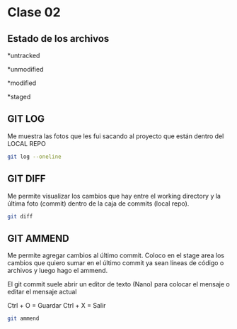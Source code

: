 # Clase 02

## Estado de los archivos

*untracked

*unmodified

*modified

*staged

## GIT LOG
Me muestra las fotos que les fui sacando al proyecto que están dentro del LOCAL REPO

```sh
git log --oneline
```
## GIT DIFF
Me permite visualizar los cambios que hay entre el working directory y la última foto (commit) dentro de la caja de commits (local repo).

```sh
git diff
```

## GIT AMMEND
Me permite agregar cambios al último commit.
Coloco en el stage area los cambios que quiero sumar en el último commit ya sean líneas de código o archivos y luego hago el ammend.

El git commit suele abrir un editor de texto (Nano) para colocar el mensaje o editar el mensaje actual

Ctrl + O = Guardar
Ctrl + X = Salir
```sh
git ammend
```